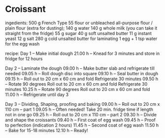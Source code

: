 # Croissant
 
ingedients:
500 g French Type 55 flour or unbleached all-purpose flour / plain flour (extra for dusting);
140 g water
140 g whole milk (you can take it straight from the fridge)
55 g sugar
40 g soft unsalted butter
11 g instant yeast
12 g salt
280 g cold unsalted butter for laminating
1 egg + 1 tsp water for the egg wash

recipe:
Day 1 – Make initial dough
21.00 h – Knead for 3 minutes and store in fridge for 12 hours


Day 2 – Laminate the dough
09.00 h – Make butter slab and refrigerate till needed
09.05 h – Roll dough disc into square
09.10 h – Seal butter in dough
09.15 h – Roll out to 20 cm x 60 cm and fold
Refrigerate 30 minutes
09.50 h – Rotate 90 degrees
Roll out to 20 cm x 60 cm and fold
Refrigerate 30 minutes
10.25 h – Rotate 90 degrees
Roll out to 20 cm x 60 cm and fold
11.00 h – Refrigerate until day 3


Day 3 – Dividing, Shaping, proofing and baking
09.00 h – Roll out to 20 cm x 110 cm – part 1
09.05 h – Often needed! Take 20 min. fridge time if length not in one go
09.25 h – Roll out to 20 cm x 110 cm – part 2
09.30 h – Divide and shape the croissants
09.40 h – First coat of egg wash
09.45 h – Proof to perfection (indication 2 hours)
11.45 h – Second coat of egg wash
11.50 h – Bake for 15-18 minutes
12.10 h – Ready!
